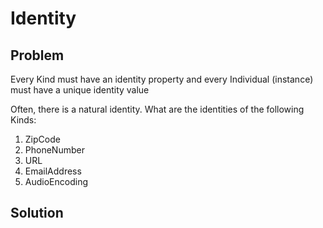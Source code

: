 # Identity

## Problem

Every Kind must have an identity property and every Individual \(instance\) must have a unique identity value

Often, there is a natural identity.  What are the identities of the following Kinds:

1. ZipCode
2. PhoneNumber
3. URL
4. EmailAddress
5. AudioEncoding 

## Solution

